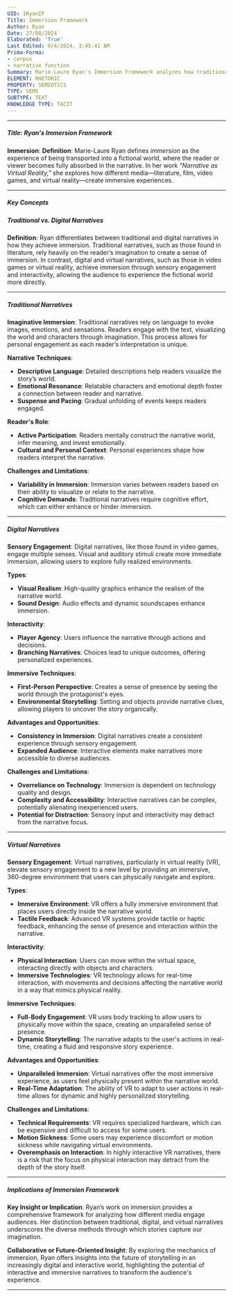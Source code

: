 ```yaml
---
UID: 1RyanIF
Title: Immersion Framework
Author: Ryan
Date: 27/08/2024
Elaborated: 'True'
Last Edited: 9/4/2024, 3:45:41 AM
Prima-Forma:
- corpus
- narrative function
Summary: Marie-Laure Ryan's Immersion Framework analyzes how traditional and digital narratives create immersive experiences, highlighting the role of sensory engagement, interactivity, and narrative techniques in transporting readers or viewers into fictional worlds.
ELEMENT: RHETORIC
PROPERTY: SEMIOTICS
TYPE: SEMS
SUBTYPE: TEXT
KNOWLEDGE TYPE: TACIT
---
```


---

##### Title: **Ryan's Immersion Framework**

**Immersion**:
   **Definition**: Marie-Laure Ryan defines *immersion* as the experience of being transported into a fictional world, where the reader or viewer becomes fully absorbed in the narrative. In her work *"Narrative as Virtual Reality,"* she explores how different media—literature, film, video games, and virtual reality—create immersive experiences.

---

##### Key Concepts

##### Traditional vs. Digital Narratives

**Definition**:
   Ryan differentiates between traditional and digital narratives in how they achieve immersion. Traditional narratives, such as those found in literature, rely heavily on the reader’s imagination to create a sense of immersion. In contrast, digital and virtual narratives, such as those in video games or virtual reality, achieve immersion through sensory engagement and interactivity, allowing the audience to experience the fictional world more directly.

---

##### Traditional Narratives

**Imaginative Immersion**:
   Traditional narratives rely on language to evoke images, emotions, and sensations. Readers engage with the text, visualizing the world and characters through imagination. This process allows for personal engagement as each reader’s interpretation is unique.

**Narrative Techniques**:
   - **Descriptive Language**: Detailed descriptions help readers visualize the story’s world.
   - **Emotional Resonance**: Relatable characters and emotional depth foster a connection between reader and narrative.
   - **Suspense and Pacing**: Gradual unfolding of events keeps readers engaged.

**Reader's Role**:
   - **Active Participation**: Readers mentally construct the narrative world, infer meaning, and invest emotionally.
   - **Cultural and Personal Context**: Personal experiences shape how readers interpret the narrative.

**Challenges and Limitations**:
   - **Variability in Immersion**: Immersion varies between readers based on their ability to visualize or relate to the narrative.
   - **Cognitive Demands**: Traditional narratives require cognitive effort, which can either enhance or hinder immersion.

---

##### Digital Narratives

**Sensory Engagement**:
   Digital narratives, like those found in video games, engage multiple senses. Visual and auditory stimuli create more immediate immersion, allowing users to explore fully realized environments.

**Types**:
   - **Visual Realism**: High-quality graphics enhance the realism of the narrative world.
   - **Sound Design**: Audio effects and dynamic soundscapes enhance immersion.

**Interactivity**:
   - **Player Agency**: Users influence the narrative through actions and decisions.
   - **Branching Narratives**: Choices lead to unique outcomes, offering personalized experiences.

**Immersive Techniques**:
   - **First-Person Perspective**: Creates a sense of presence by seeing the world through the protagonist's eyes.
   - **Environmental Storytelling**: Setting and objects provide narrative clues, allowing players to uncover the story organically.

**Advantages and Opportunities**:
   - **Consistency in Immersion**: Digital narratives create a consistent experience through sensory engagement.
   - **Expanded Audience**: Interactive elements make narratives more accessible to diverse audiences.

**Challenges and Limitations**:
   - **Overreliance on Technology**: Immersion is dependent on technology quality and design.
   - **Complexity and Accessibility**: Interactive narratives can be complex, potentially alienating inexperienced users.
   - **Potential for Distraction**: Sensory input and interactivity may detract from the narrative focus.

---

##### Virtual Narratives

**Sensory Engagement**:
   Virtual narratives, particularly in virtual reality (VR), elevate sensory engagement to a new level by providing an immersive, 360-degree environment that users can physically navigate and explore.

**Types**:
   - **Immersive Environment**: VR offers a fully immersive environment that places users directly inside the narrative world.
   - **Tactile Feedback**: Advanced VR systems provide tactile or haptic feedback, enhancing the sense of presence and interaction within the narrative.

**Interactivity**:
   - **Physical Interaction**: Users can move within the virtual space, interacting directly with objects and characters.
   - **Immersive Technologies**: VR technology allows for real-time interaction, with movements and decisions affecting the narrative world in a way that mimics physical reality.

**Immersive Techniques**:
   - **Full-Body Engagement**: VR uses body tracking to allow users to physically move within the space, creating an unparalleled sense of presence.
   - **Dynamic Storytelling**: The narrative adapts to the user's actions in real-time, creating a fluid and responsive story experience.

**Advantages and Opportunities**:
   - **Unparalleled Immersion**: Virtual narratives offer the most immersive experience, as users feel physically present within the narrative world.
   - **Real-Time Adaptation**: The ability of VR to adapt to user actions in real-time allows for dynamic and highly personalized storytelling.

**Challenges and Limitations**:
   - **Technical Requirements**: VR requires specialized hardware, which can be expensive and difficult to access for some users.
   - **Motion Sickness**: Some users may experience discomfort or motion sickness while navigating virtual environments.
   - **Overemphasis on Interaction**: In highly interactive VR narratives, there is a risk that the focus on physical interaction may detract from the depth of the story itself.

---

##### Implications of Immersion Framework

**Key Insight or Implication**:
   Ryan’s work on immersion provides a comprehensive framework for analyzing how different media engage audiences. Her distinction between traditional, digital, and virtual narratives underscores the diverse methods through which stories capture our imagination.

**Collaborative or Future-Oriented Insight**:
   By exploring the mechanics of immersion, Ryan offers insights into the future of storytelling in an increasingly digital and interactive world, highlighting the potential of interactive and immersive narratives to transform the audience's experience.

---
